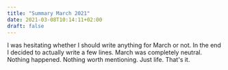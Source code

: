 ```yaml
---
title: "Summary March 2021"
date: 2021-03-08T10:14:11+02:00
draft: false
---
```

I was hesitating whether I should write anything for March or not. In the end I decided to actually write a few lines.
March was completely neutral. Nothing happened. Nothing worth mentioning. Just life. That's it.
